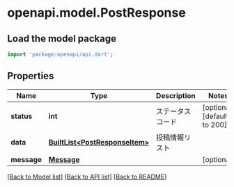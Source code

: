 # openapi.model.PostResponse

## Load the model package
```dart
import 'package:openapi/api.dart';
```

## Properties
Name | Type | Description | Notes
------------ | ------------- | ------------- | -------------
**status** | **int** | ステータスコード | [optional] [default to 200]
**data** | [**BuiltList&lt;PostResponseItem&gt;**](PostResponseItem.md) | 投稿情報リスト | 
**message** | [**Message**](Message.md) |  | [optional] 

[[Back to Model list]](../README.md#documentation-for-models) [[Back to API list]](../README.md#documentation-for-api-endpoints) [[Back to README]](../README.md)


